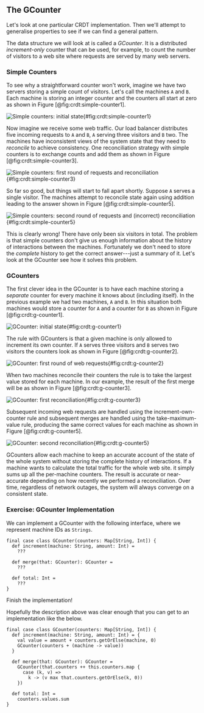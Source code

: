 ## The GCounter

Let's look at one particular CRDT implementation.
Then we'll attempt to generalise properties
to see if we can find a general pattern.

The data structure we will look at is called a *GCounter*.
It is a distributed *increment-only* counter
that can be used, for example,
to count the number of visitors to a web site
where requests are served by many web servers.

### Simple Counters

To see why a straightforward counter won't work,
imagine we have two servers storing a simple count of visitors.
Let's call the machines `A` and `B`.
Each machine is storing an integer counter
and the counters all start at zero
as shown in Figure [@fig:crdt:simple-counter1].

![Simple counters: initial state](src/pages/case-studies/crdt/simple-counter1.pdf+svg){#fig:crdt:simple-counter1}

Now imagine we receive some web traffic.
Our load balancer distributes five incoming requests
to `A` and `B`, `A` serving three visitors and `B` two.
The machines have inconsistent views of the system state
that they need to *reconcile* to achieve consistency.
One reconciliation strategy with simple counters
is to exchange counts and add them
as shown in Figure [@fig:crdt:simple-counter3].

![Simple counters: first round of requests and reconciliation](src/pages/case-studies/crdt/simple-counter3.pdf+svg){#fig:crdt:simple-counter3}

So far so good, but things will start to fall apart shortly.
Suppose `A` serves a single visitor.
The machines attempt to reconcile state again using addition
leading to the answer shown in Figure [@fig:crdt:simple-counter5].

![Simple counters: second round of requests and (incorrect) reconciliation](src/pages/case-studies/crdt/simple-counter5.pdf+svg){#fig:crdt:simple-counter5}

This is clearly wrong!
There have only been six visitors in total.
The problem is that simple counters
don't give us enough information about
the history of interactions between the machines.
Fortunately we don't need to store the *complete* history
to get the correct answer---just a summary of it.
Let's look at the GCounter see how it solves this problem.

### GCounters

The first clever idea in the GCounter is
to have each machine storing a *separate* counter
for every machine it knows about (including itself).
In the previous example we had two machines, `A` and `B`.
In this situation both machines
would store a counter for `A` and a counter for `B`
as shown in Figure [@fig:crdt:g-counter1].

![GCounter: initial state](src/pages/case-studies/crdt/g-counter1.pdf+svg){#fig:crdt:g-counter1}

The rule with GCounters is that
a given machine is only allowed to increment its own counter.
If `A` serves three visitors and `B` serves two visitors
the counters look as shown in Figure [@fig:crdt:g-counter2].

![GCounter: first round of web requests](src/pages/case-studies/crdt/g-counter2.pdf+svg){#fig:crdt:g-counter2}

When two machines reconcile their counters
the rule is to take the largest value stored for each machine.
In our example, the result of the first merge
will be as shown in Figure [@fig:crdt:g-counter3].

![GCounter: first reconciliation](src/pages/case-studies/crdt/g-counter3.pdf+svg){#fig:crdt:g-counter3}

Subsequent incoming web requests are handled using the
increment-own-counter rule and
subsequent merges are handled using the
take-maximum-value rule,
producing the same correct values for each machine
as shown in Figure [@fig:crdt:g-counter5].

![GCounter: second reconciliation](src/pages/case-studies/crdt/g-counter5.pdf+svg){#fig:crdt:g-counter5}

GCounters allow each machine to keep
an accurate account of the state of the whole system
without storing the complete history of interactions.
If a machine wants to calculate
the total traffic for the whole web site.
it simply sums up all the per-machine counters.
The result is accurate or near-accurate
depending on how recently we performed a reconciliation.
Over time, regardless of network outages,
the system will always converge on a consistent state.

### Exercise: GCounter Implementation

We can implement a GCounter with the following interface,
where we represent machine IDs as `Strings`.

```tut:book:silent
final case class GCounter(counters: Map[String, Int]) {
  def increment(machine: String, amount: Int) =
    ???

  def merge(that: GCounter): GCounter =
    ???

  def total: Int =
    ???
}
```

Finish the implementation!

<div class="solution">
Hopefully the description above was clear enough that
you can get to an implementation like the below.

```tut:book:silent
final case class GCounter(counters: Map[String, Int]) {
  def increment(machine: String, amount: Int) = {
    val value = amount + counters.getOrElse(machine, 0)
    GCounter(counters + (machine -> value))
  }

  def merge(that: GCounter): GCounter =
    GCounter(that.counters ++ this.counters.map {
      case (k, v) =>
        k -> (v max that.counters.getOrElse(k, 0))
    })

  def total: Int =
    counters.values.sum
}
```
</div>
